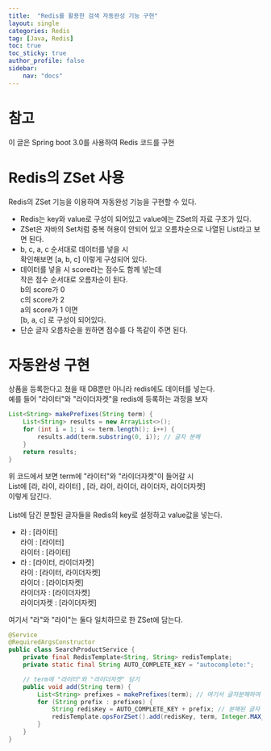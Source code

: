 ```yaml
---
title:  "Redis를 활용한 검색 자동완성 기능 구현"
layout: single
categories: Redis
tag: [Java, Redis]
toc: true
toc_sticky: true
author_profile: false
sidebar:
    nav: "docs"
---
```

# 참고
이 글은 Spring boot 3.0를 사용하여 Redis 코드를 구현

# Redis의 ZSet 사용
Redis의 ZSet 기능을 이용하여 자동완성 기능을 구현할 수 있다.  
* Redis는 key와 value로 구성이 되어있고 value에는 ZSet의 자료 구조가 있다.  
* ZSet은 자바의 Set처럼 중복 허용이 안되어 있고 오름차순으로 나열된 List라고 보면 된다.  
* b, c, a, c 순서대로 데이터를 넣을 시  
  확인해보면 [a, b, c] 이렇게 구성되어 있다.  
* 데이터를 넣을 시 score라는 점수도 함께 넣는데  
  작은 점수 순서대로 오름차순이 된다.  
  b의 score가 0  
  c의 score가 2  
  a의 score가 1 이면  
  [b, a, c] 로 구성이 되어있다.  
* 단순 글자 오름차순을 원하면 점수를 다 똑같이 주면 된다.  

# 자동완성 구현
상품을 등록한다고 쳤을 때 DB뿐만 아니라 redis에도 데이터를 넣는다.  
예를 들어 "라이터"와 "라이더자켓"을 redis에 등록하는 과정을 보자  
```java
List<String> makePrefixes(String term) {
    List<String> results = new ArrayList<>();
    for (int i = 1; i <= term.length(); i++) {
        results.add(term.substring(0, i)); // 글자 분해
    }
    return results;
}
```
위 코드에서 보면 term에 "라이터"와 "라이더자켓"이 들어갈 시  
List에 [라, 라이, 라이터] , [라, 라이, 라이더, 라이더자, 라이더자켓]  
이렇게 담긴다.  
<br>
List에 담긴 분할된 글자들을 Redis의 key로 설정하고 value값을 넣는다.  
* 라 : [라이터]  
  라이 : [라이터]  
  라이터 : [라이터]  
* 라 : [라이터, 라이더자켓]  
  라이 : [라이터, 라이더자켓]  
  라이더 : [라이더자켓]  
  라이더자 : [라이더자켓]  
  라이더자켓 : [라이더자켓]  

여기서 "라"와 "라이"는 둘다 일치하므로 한 ZSet에 담는다.  
```java
@Service
@RequiredArgsConstructor
public class SearchProductService {
    private final RedisTemplate<String, String> redisTemplate;
    private static final String AUTO_COMPLETE_KEY = "autocomplete:";

    // term에 "라이터"와 "라이더자켓" 담기
    public void add(String term) {
        List<String> prefixes = makePrefixes(term); // 여기서 글자분해하여 List에 담기
        for (String prefix : prefixes) {
            String redisKey = AUTO_COMPLETE_KEY + prefix; // 분해된 글자 key로 설정
            redisTemplate.opsForZSet().add(redisKey, term, Integer.MAX_VALUE);
        }
    }
}
```
